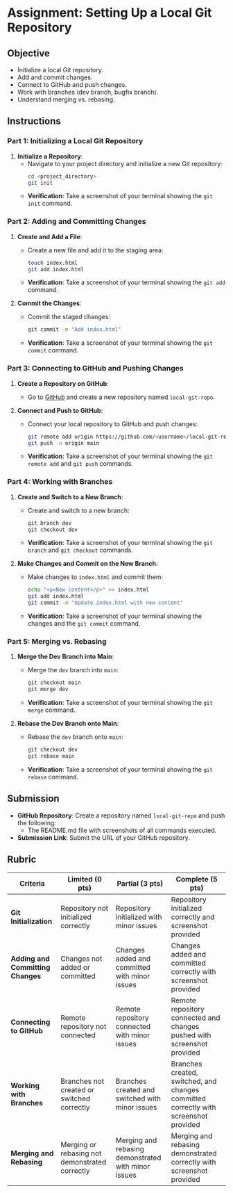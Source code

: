 # Assignment: Setting Up a Local Git Repository

## Objective

- Initialize a local Git repository.
- Add and commit changes.
- Connect to GitHub and push changes.
- Work with branches (dev branch, bugfix branch).
- Understand merging vs. rebasing.

## Instructions

### Part 1: Initializing a Local Git Repository

1. **Initialize a Repository**:
   - Navigate to your project directory and initialize a new Git repository:
     ```bash
     cd <project_directory>
     git init
     ```
   - **Verification**: Take a screenshot of your terminal showing the `git init` command.

### Part 2: Adding and Committing Changes

1. **Create and Add a File**:

   - Create a new file and add it to the staging area:
     ```bash
     touch index.html
     git add index.html
     ```
   - **Verification**: Take a screenshot of your terminal showing the `git add` command.

2. **Commit the Changes**:
   - Commit the staged changes:
     ```bash
     git commit -m "Add index.html"
     ```
   - **Verification**: Take a screenshot of your terminal showing the `git commit` command.

### Part 3: Connecting to GitHub and Pushing Changes

1. **Create a Repository on GitHub**:

   - Go to [GitHub](https://github.com) and create a new repository named `local-git-repo`.

2. **Connect and Push to GitHub**:
   - Connect your local repository to GitHub and push changes:
     ```bash
     git remote add origin https://github.com/<username>/local-git-repo.git
     git push -u origin main
     ```
   - **Verification**: Take a screenshot of your terminal showing the `git remote add` and `git push` commands.

### Part 4: Working with Branches

1. **Create and Switch to a New Branch**:

   - Create and switch to a new branch:
     ```bash
     git branch dev
     git checkout dev
     ```
   - **Verification**: Take a screenshot of your terminal showing the `git branch` and `git checkout` commands.

2. **Make Changes and Commit on the New Branch**:
   - Make changes to `index.html` and commit them:
     ```bash
     echo "<p>New content</p>" >> index.html
     git add index.html
     git commit -m "Update index.html with new content"
     ```
   - **Verification**: Take a screenshot of your terminal showing the changes and the `git commit` command.

### Part 5: Merging vs. Rebasing

1. **Merge the Dev Branch into Main**:

   - Merge the `dev` branch into `main`:
     ```bash
     git checkout main
     git merge dev
     ```
   - **Verification**: Take a screenshot of your terminal showing the `git merge` command.

2. **Rebase the Dev Branch onto Main**:
   - Rebase the `dev` branch onto `main`:
     ```bash
     git checkout dev
     git rebase main
     ```
   - **Verification**: Take a screenshot of your terminal showing the `git rebase` command.

## Submission

- **GitHub Repository**: Create a repository named `local-git-repo` and push the following:
  - The README.md file with screenshots of all commands executed.
- **Submission Link**: Submit the URL of your GitHub repository.

## Rubric

| Criteria                          | Limited (0 pts)                                | Partial (3 pts)                                     | Complete (5 pts)                                                                     |
| --------------------------------- | ---------------------------------------------- | --------------------------------------------------- | ------------------------------------------------------------------------------------ |
| **Git Initialization**            | Repository not initialized correctly           | Repository initialized with minor issues            | Repository initialized correctly and screenshot provided                             |
| **Adding and Committing Changes** | Changes not added or committed                 | Changes added and committed with minor issues       | Changes added and committed correctly with screenshot provided                       |
| **Connecting to GitHub**          | Remote repository not connected                | Remote repository connected with minor issues       | Remote repository connected and changes pushed with screenshot provided              |
| **Working with Branches**         | Branches not created or switched correctly     | Branches created and switched with minor issues     | Branches created, switched, and changes committed correctly with screenshot provided |
| **Merging and Rebasing**          | Merging or rebasing not demonstrated correctly | Merging and rebasing demonstrated with minor issues | Merging and rebasing demonstrated correctly with screenshot provided                 |

